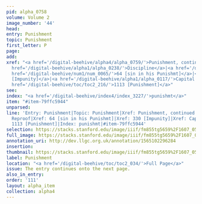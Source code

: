 ```yaml
---
pid: alpha_0758
volume: Volume 2
image_number: '44'
head: 
entry: Punishment
topic: Punishment
first_letter: P
page: 
add: 
xref: "<a href='/digital-beehive/alpha4/alpha_0759/'>Punishment, continued</a>|<a
  href='/digital-beehive/alpha1/alpha_0238/'>Discipline</a>|<a href='/digital-beehive/alpha4/alpha_0793/'>Reproof</a>|<a
  href='/digital-beehive/num1/num_0065/'>64 [sin in his Punishmt]</a>|<a href='/digital-beehive/num2/num_0378/'>330
  [Impunity]</a>|<a href='/digital-beehive/alpha1/alpha_0117/'>Capital Offence</a>|<a
  href='/digital-beehive/toc/toc2_216/'>1113 [Punishment]</a>"
see: 
index: "<a href='/digital-beehive/index4/index_3227/'>punishmt</a>"
item: "#item-79ffc5944"
unparsed: 
line: 'Entry: Punishment|Topic: Punishment|Xref: Punishment, continued|Xref: Discipline|Xref:
  Reproof|Xref: 64 [sin in his Punishmt]|Xref: 330 [Impunity]|Xref: Capital Offence|Xref:
  1113 [Punishment]|Index: punishmt|#item-79ffc5944'
selection: https://stacks.stanford.edu/image/iiif/fm855tg5659%2F1607_0511/730,4387,3036,697/full/0/default.jpg
full_image: https://stacks.stanford.edu/image/iiif/fm855tg5659%2F1607_0511/full/full/0/default.jpg
annotation_uri: http://dev.llgc.org.uk/annotation/1565102296284
insertion: 
thumbnail: https://stacks.stanford.edu/image/iiif/fm855tg5659%2F1607_0511/730,4387,600,180/250,/0/default.jpg
label: Punishment
location: "<a href='/digital-beehive/toc/toc2_034/'>Full Page</a>"
issue: The entry continues onto the next page.
also_in_entry: 
order: '111'
layout: alpha_item
collection: alpha4
---
```

